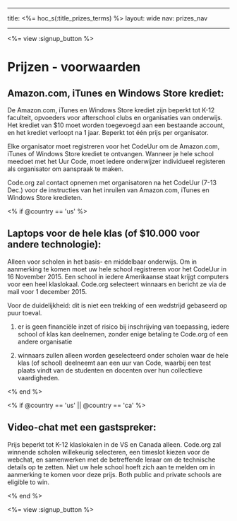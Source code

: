 * * *

title: <%= hoc_s(:title_prizes_terms) %> layout: wide nav: prizes_nav

* * *

<%= view :signup_button %>

# Prijzen - voorwaarden

## Amazon.com, iTunes en Windows Store krediet:

De Amazon.com, iTunes en Windows Store krediet zijn beperkt tot K-12 faculteit, opvoeders voor afterschool clubs en organisaties van onderwijs. Het krediet van $10 moet worden toegevoegd aan een bestaande account, en het krediet verloopt na 1 jaar. Beperkt tot één prijs per organisator.

Elke organisator moet registreren voor het CodeUur om de Amazon.com, iTunes of Windows Store krediet te ontvangen. Wanneer je hele school meedoet met het Uur Code, moet iedere onderwijzer individueel registeren als organisator om aanspraak te maken.

Code.org zal contact opnemen met organisatoren na het CodeUur (7-13 Dec.) voor de instructies van het inruilen van Amazon.com, iTunes en Windows Store kredieten.

<% if @country == 'us' %>

## Laptops voor de hele klas (of $10.000 voor andere technologie):

Alleen voor scholen in het basis- en middelbaar onderwijs. Om in aanmerking te komen moet uw hele school registreren voor het CodeUur in 16 November 2015. Een school in iedere Amerikaanse staat krijgt computers voor een heel klaslokaal. Code.org selecteert winnaars en bericht ze via de mail voor 1 december 2015.

Voor de duidelijkheid: dit is niet een trekking of een wedstrijd gebaseerd op puur toeval.

1) er is geen financiële inzet of risico bij inschrijving van toepassing, iedere school of klas kan deelnemen, zonder enige betaling te Code.org of een andere organisatie

2) winnaars zullen alleen worden geselecteerd onder scholen waar de hele klas (of school) deelneemt aan een uur van Code, waarbij een test plaats vindt van de studenten en docenten over hun collectieve vaardigheden.

<% end %>

<% if @country == 'us' || @country == 'ca' %>

## Video-chat met een gastspreker:

Prijs beperkt tot K-12 klaslokalen in de VS en Canada alleen. Code.org zal winnende scholen willekeurig selecteren, een timeslot kiezen voor de webchat, en samenwerken met de betreffende leraar om de technische details op te zetten. Niet uw hele school hoeft zich aan te melden om in aanmerking te komen voor deze prijs. Both public and private schools are eligible to win.

<% end %>

<%= view :signup_button %>